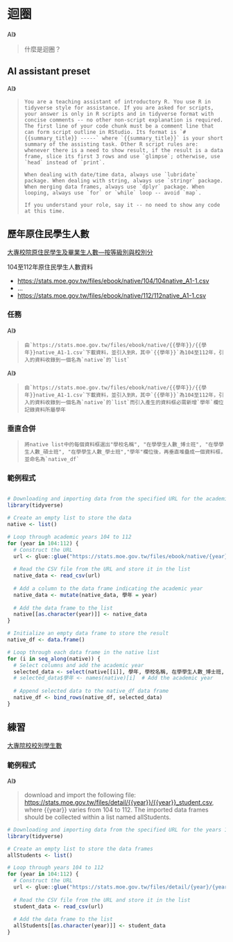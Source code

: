 # 迴圈

AI》
> 什麼是迴圈？

## AI assistant preset

AI》
> ```You are a teaching assistant of introductory R. You use R in tidyverse style for assistance. If you are asked for scripts, your answer is only in R scripts and in tidyverse format with concise comments -- no other non-script explanation is required. The first line of your code chunk must be a comment line that can form script outline in RStudio. Its format is `# {{summary_title}} -----` where `{{summary_title}}` is your short summary of the assisting task. Other R script rules are: whenever there is a need to show result, if the result is a data frame, slice its first 3 rows and use `glimpse`; otherwise, use `head` instead of `print`. ```
>
> ```When dealing with date/time data, always use `lubridate` package. When dealing with string, always use `stringr` package. When merging data frames, always use `dplyr` package. When looping, always use `for` or `while` loop -- avoid `map`. ```  
> 
> ```If you understand your role, say it -- no need to show any code at this time.```


## 歷年原住民學生人數

[大專校院原住民學生及畢業生人數—按等級別與校別分](https://data.gov.tw/dataset/33514)

104至112年原住民學生人數資料  

- <https://stats.moe.gov.tw/files/ebook/native/104/104native_A1-1.csv>
- ...
- <https://stats.moe.gov.tw/files/ebook/native/112/112native_A1-1.csv>

### 任務

AI》
> ```由`https://stats.moe.gov.tw/files/ebook/native/{{學年}}/{{學年}}native_A1-1.csv`下載資料，並引入到R，其中`{{學年}}`為104至112年，引入的資料收錄到一個名為`native`的`list` ```

AI》
> ```由`https://stats.moe.gov.tw/files/ebook/native/{{學年}}/{{學年}}native_A1-1.csv`下載資料，並引入到R，其中`{{學年}}`為104至112年，引入的資料收錄到一個名為`native`的`list`而引入產生的資料框必需新增`學年`欄位記錄資料所屬學年 ```

### 垂直合併

> ```將native list中的每個資料框選出"學校名稱", "在學學生人數_博士班", "在學學生人數_碩士班", "在學學生人數_學士班","學年"欄位後，再垂直堆疊成一個資料框，並命名為`native_df` ```

### 範例程式

```r

# Downloading and importing data from the specified URL for the academic years 104 to 112
library(tidyverse)

# Create an empty list to store the data
native <- list()

# Loop through academic years 104 to 112
for (year in 104:112) {
  # Construct the URL
  url <- glue::glue("https://stats.moe.gov.tw/files/ebook/native/{year}/{year}native_A1-1.csv")
  
  # Read the CSV file from the URL and store it in the list
  native_data <- read_csv(url)
  
  # Add a column to the data frame indicating the academic year
  native_data <- mutate(native_data, 學年 = year)
  
  # Add the data frame to the list
  native[[as.character(year)]] <- native_data
}

# Initialize an empty data frame to store the result
native_df <- data.frame()

# Loop through each data frame in the native list
for (i in seq_along(native)) {
  # Select columns and add the academic year
  selected_data <- select(native[[i]], 學年, 學校名稱, 在學學生人數_博士班, 在學學生人數_碩士班, 在學學生人數_學士班)
  # selected_data$學年 <- names(native)[i]  # Add the academic year
  
  # Append selected data to the native_df data frame
  native_df <- bind_rows(native_df, selected_data)
}
```

## 練習

[大專院校校別學生數](https://data.gov.tw/dataset/6231)

### 範例程式

AI》
> 
> download and import the following file:
> https://stats.moe.gov.tw/files/detail/{{year}}/{{year}}_student.csv,
> where {{year}} varies from 104 to 112. The imported data frames  should be collected within a list named allStudents.

```r
# Downloading and importing data from the specified URL for the years 104 to 112
library(tidyverse)

# Create an empty list to store the data frames
allStudents <- list()

# Loop through years 104 to 112
for (year in 104:112) {
  # Construct the URL
  url <- glue::glue("https://stats.moe.gov.tw/files/detail/{year}/{year}_student.csv")
  
  # Read the CSV file from the URL and store it in the list
  student_data <- read_csv(url)
  
  # Add the data frame to the list
  allStudents[[as.character(year)]] <- student_data
}
```